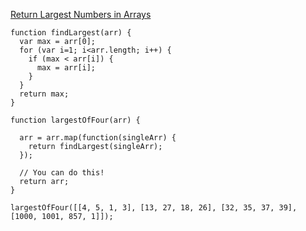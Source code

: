 [Return Largest Numbers in Arrays](https://www.freecodecamp.com/challenges/return-largest-numbers-in-arrays)

    function findLargest(arr) {
      var max = arr[0];
      for (var i=1; i<arr.length; i++) {
        if (max < arr[i]) {
          max = arr[i];
        }
      }
      return max;
    }
    
    function largestOfFour(arr) {
      
      arr = arr.map(function(singleArr) {
        return findLargest(singleArr);
      });
      
      // You can do this!
      return arr;
    }
    
    largestOfFour([[4, 5, 1, 3], [13, 27, 18, 26], [32, 35, 37, 39], [1000, 1001, 857, 1]]);